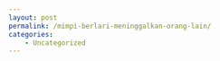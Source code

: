 ```yaml
---
layout: post
permalink: /mimpi-berlari-meninggalkan-orang-lain/
categories:
    - Uncategorized
---
```


